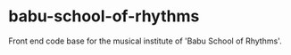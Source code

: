 # babu-school-of-rhythms
Front end code base for the musical institute of 'Babu School of Rhythms'.
